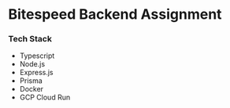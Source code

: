 # Bitespeed Backend Assignment

### Tech Stack
- Typescript
- Node.js
- Express.js
- Prisma
- Docker 
- GCP Cloud Run 